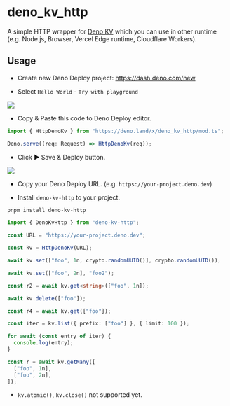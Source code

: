 # deno_kv_http

A simple HTTP wrapper for [Deno KV](https://deno.land/manual@v1.36.1/runtime/kv) which you can use in other runtime (e.g. Node.js, Browser, Vercel Edge runtime, Cloudflare Workers).

## Usage

- Create new Deno Deploy project: https://dash.deno.com/new

- Select `Hello World` - `Try with playground`

![](https://bafkreifdnt5iqvdtswgdgjgnuh4iavvzybits32kmuhsrcn7ouvnwqqhlq.ipfs.dweb.link/)

- Copy & Paste this code to Deno Deploy editor.

```ts
import { HttpDenoKv } from "https://deno.land/x/deno_kv_http/mod.ts";

Deno.serve((req: Request) => HttpDenoKv(req));
```

- Click ▶︎ Save & Deploy button.

![](https://bafkreidk7dumeh3mutr3gtg5xtxtslabdofiimclfyl5vx454yb4jdbzga.ipfs.dweb.link/)

- Copy your Deno Deploy URL. (e.g. `https://your-project.deno.dev`)

- Install `deno-kv-http` to your project.

```sh
pnpm install deno-kv-http
```

```ts
import { DenoKvHttp } from "deno-kv-http";

const URL = "https://your-project.deno.dev";

const kv = HttpDenoKv(URL);
```

```ts
await kv.set(["foo", 1n, crypto.randomUUID()], crypto.randomUUID());

await kv.set(["foo", 2n], "foo2");

const r2 = await kv.get<string>(["foo", 1n]);

await kv.delete(["foo"]);

const r4 = await kv.get(["foo"]);

const iter = kv.list({ prefix: ["foo"] }, { limit: 100 });

for await (const entry of iter) {
  console.log(entry);
}

const r = await kv.getMany([
  ["foo", 1n],
  ["foo", 2n],
]);
```

- `kv.atomic()`, `kv.close()` not supported yet.
